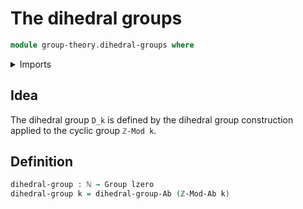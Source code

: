 # The dihedral groups

```agda
module group-theory.dihedral-groups where
```

<details><summary>Imports</summary>

```agda
open import elementary-number-theory.groups-of-modular-arithmetic
open import elementary-number-theory.natural-numbers

open import foundation.universe-levels

open import group-theory.dihedral-group-construction
open import group-theory.groups
```

</details>

## Idea

The dihedral group `D_k` is defined by the dihedral group construction applied to the cyclic group `ℤ-Mod k`.

## Definition

```agda
dihedral-group : ℕ → Group lzero
dihedral-group k = dihedral-group-Ab (ℤ-Mod-Ab k)
```
